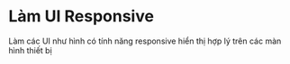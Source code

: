 # Làm UI Responsive

Làm các UI như hình có tính năng responsive hiển thị hợp lý trên các màn hình thiết bị



